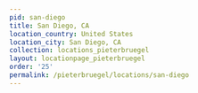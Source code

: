 ```yaml
---
pid: san-diego
title: San Diego, CA
location_country: United States
location_city: San Diego, CA
collection: locations_pieterbruegel
layout: locationpage_pieterbruegel
order: '25'
permalink: /pieterbruegel/locations/san-diego
---
```

